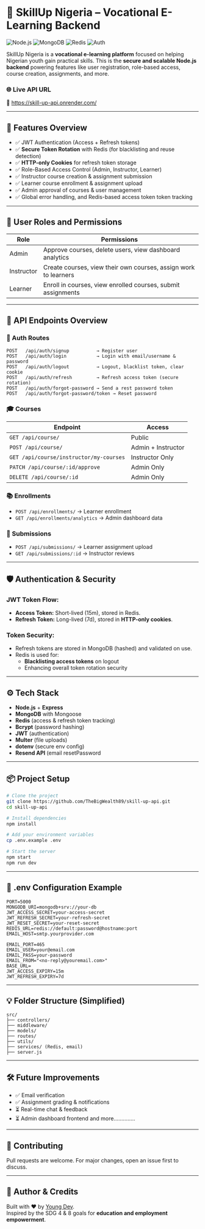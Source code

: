# 🚀 SkillUp Nigeria – Vocational E-Learning Backend

![Node.js](https://img.shields.io/badge/Node.js-Backend-green?logo=node.js)
![MongoDB](https://img.shields.io/badge/MongoDB-Database-brightgreen?logo=mongodb)
![Redis](https://img.shields.io/badge/Redis-Token%20Store-critical?logo=redis)
![Auth](https://img.shields.io/badge/Auth-JWT%20+%20HTTPOnly%20Cookies-blue?logo=security)

SkillUp Nigeria is a **vocational e-learning platform** focused on helping Nigerian youth gain practical skills. This is the **secure and scalable Node.js backend** powering features like user registration, role-based access, course creation, assignments, and more.

### 🌐 Live API URL

📡 https://skill-up-api.onrender.com/

---

## 🔐 Features Overview

- ✅ JWT Authentication (Access + Refresh tokens)
- ✅ **Secure Token Rotation** with Redis (for blacklisting and reuse detection)
- ✅ **HTTP-only Cookies** for refresh token storage
- ✅ Role-Based Access Control (Admin, Instructor, Learner)
- ✅ Instructor course creation & assignment submission
- ✅ Learner course enrollment & assignment upload
- ✅ Admin approval of courses & user management
- ✅ Global error handling, and Redis-based access token token tracking

---

## 👥 User Roles and Permissions

| Role       | Permissions                                                     |
| ---------- | --------------------------------------------------------------- |
| Admin      | Approve courses, delete users, view dashboard analytics         |
| Instructor | Create courses, view their own courses, assign work to learners |
| Learner    | Enroll in courses, view enrolled courses, submit assignments    |

---

## 📁 API Endpoints Overview

### 🔑 Auth Routes

```
POST   /api/auth/signup          → Register user
POST   /api/auth/login           → Login with email/username & password
POST   /api/auth/logout          → Logout, blacklist token, clear cookie
POST   /api/auth/refresh         → Refresh access token (secure rotation)
POST   /api/auth/forgot-password → Send a rest password token
POST   /api/auth/forgot-password/token → Reset password
```

### 🎓 Courses

| Endpoint                                | Access             |
| --------------------------------------- | ------------------ |
| `GET /api/course/`                      | Public             |
| `POST /api/course/`                     | Admin + Instructor |
| `GET /api/course/instructor/my-courses` | Instructor Only    |
| `PATCH /api/course/:id/approve`         | Admin Only         |
| `DELETE /api/course/:id`                | Admin Only         |

### 📚 Enrollments

- `POST /api/enrollments/` → Learner enrollment
- `GET /api/enrollments/analytics` → Admin dashboard data

### 📩 Submissions

- `POST /api/submissions/` → Learner assignment upload
- `GET /api/submissions/:id` → Instructor reviews

---

## 🛡️ Authentication & Security

### JWT Token Flow:

- **Access Token:** Short-lived (15m), stored in Redis.
- **Refresh Token:** Long-lived (7d), stored in **HTTP-only cookies**.

### Token Security:

- Refresh tokens are stored in MongoDB (hashed) and validated on use.
- Redis is used for:
  - **Blacklisting access tokens** on logout
  - Enhancing overall token rotation security

---

## ⚙️ Tech Stack

- **Node.js** + **Express**
- **MongoDB** with Mongoose
- **Redis** (access & refresh token tracking)
- **Bcrypt** (password hashing)
- **JWT** (authentication)
- **Multer** (file uploads)
- **dotenv** (secure env config)
- **Resend API** (email resetPassword

---

## 📦 Project Setup

```bash
# Clone the project
git clone https://github.com/TheBigWealth89/skill-up-api.git
cd skill-up-api

# Install dependencies
npm install

# Add your environment variables
cp .env.example .env

# Start the server
npm start
npm run dev
```

---

## 📁 .env Configuration Example

```env
PORT=5000
MONGODB_URI=mongodb+srv://your-db
JWT_ACCESS_SECRET=your-access-secret
JWT_REFRESH_SECRET=your-refresh-secret
JWT_RESET_SECRET=your-reset-secret
REDIS_URL=redis://default:password@hostname:port
EMAIL_HOST=smtp.yourprovider.com

EMAIL_PORT=465
EMAIL_USER=your@email.com
EMAIL_PASS=your-password
EMAIL_FROM="<no-reply@youremail.com>"
BASE_URL=
JWT_ACCESS_EXPIRY=15m
JWT_REFRESH_EXPIRY=7d
```

---

## 💡 Folder Structure (Simplified)

```
src/
├── controllers/
├── middleware/
├── models/
├── routes/
├── utils/
├── services/ (Redis, email)
├── server.js
```

---

## 🛠 Future Improvements

- ✅ Email verification
- ✅ Assignment grading & notifications
- ⏳ Real-time chat & feedback
- ⏳ Admin dashboard frontend and more..............

---

## 🤝 Contributing

Pull requests are welcome. For major changes, open an issue first to discuss.

---

## 🧠 Author & Credits

Built with ❤️ by [Young Dev](https://github.com/TheBigWealth89?tab=repositories).  
Inspired by the SDG 4 & 8 goals for **education and employment empowerment**.
